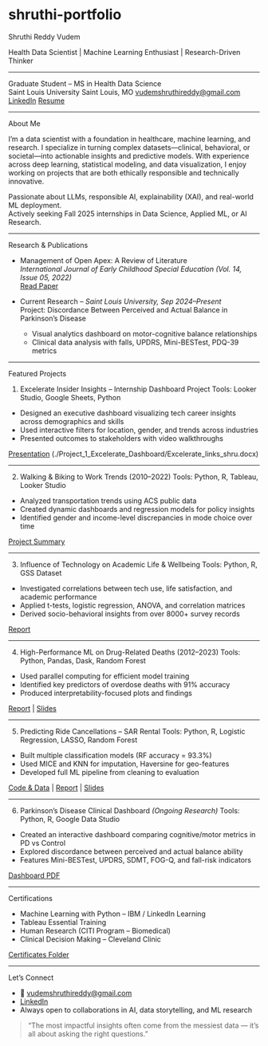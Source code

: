 # shruthi-portfolio
 
 Shruthi Reddy Vudem

Health Data Scientist | Machine Learning Enthusiast | Research-Driven Thinker

---

Graduate Student – MS in Health Data Science  
Saint Louis University 
Saint Louis, MO 
vudemshruthireddy@gmail.com 
[LinkedIn](https://www.linkedin.com/in/shruthi-reddy-vudem1410/) 
[Resume](./VSR_RESUMEZ_F.pdf)

---

 About Me

I’m a data scientist with a foundation in healthcare, machine learning, and research. I specialize in turning complex datasets—clinical, behavioral, or societal—into actionable insights and predictive models. With experience across deep learning, statistical modeling, and data visualization, I enjoy working on projects that are both ethically responsible and technically innovative.

Passionate about LLMs, responsible AI, explainability (XAI), and real-world ML deployment.  
Actively seeking Fall 2025 internships in Data Science, Applied ML, or AI Research.

---

 Research & Publications

- Management of Open Apex: A Review of Literature  
  *International Journal of Early Childhood Special Education (Vol. 14, Issue 05, 2022)*  
  [Read Paper](https://www.researchgate.net/publication/387414570)

- Current Research – *Saint Louis University, Sep 2024–Present*  
  Project: Discordance Between Perceived and Actual Balance in Parkinson’s Disease  
  - Visual analytics dashboard on motor-cognitive balance relationships  
  - Clinical data analysis with falls, UPDRS, Mini-BESTest, PDQ-39 metrics

---

 Featured Projects

 1. Excelerate Insider Insights – Internship Dashboard Project
Tools: Looker Studio, Google Sheets, Python
- Designed an executive dashboard visualizing tech career insights across demographics and skills
- Used interactive filters for location, gender, and trends across industries
- Presented outcomes to stakeholders with video walkthroughs

[Presentation](./Project_1_Excelerate_Dashboard/Excelerate%20Looker%20Studio%20Presentation%20(1).pdf) (./Project_1_Excelerate_Dashboard/Excelerate_links_shru.docx)

---

 2. Walking & Biking to Work Trends (2010–2022)
Tools: Python, R, Tableau, Looker Studio
- Analyzed transportation trends using ACS public data
- Created dynamic dashboards and regression models for policy insights
- Identified gender and income-level discrepancies in mode choice over time

[Project Summary](./Project_2_Biking_Trends/Walking+and+Biking+to+Work+Trends.docx)

---

 3. Influence of Technology on Academic Life & Wellbeing
Tools: Python, R, GSS Dataset
- Investigated correlations between tech use, life satisfaction, and academic performance
- Applied t-tests, logistic regression, ANOVA, and correlation matrices
- Derived socio-behavioral insights from over 8000+ survey records

[Report](./Project_3_Tech_Influence/INFLUENCE_DOC.pdf)

---

 4. High-Performance ML on Drug-Related Deaths (2012–2023)
Tools: Python, Pandas, Dask, Random Forest
- Used parallel computing for efficient model training
- Identified key predictors of overdose deaths with 91% accuracy
- Produced interpretability-focused plots and findings

[Report](./Project_1_Excelerate_Dashboard/ACCIDENTAL_1.html) | [Slides](./Project_1_Excelerate_Dashboard/ACCIDENTAL_SHRUTHI_PPT.pptx)

---

 5. Predicting Ride Cancellations – SAR Rental
Tools: Python, R, Logistic Regression, LASSO, Random Forest
- Built multiple classification models (RF accuracy = 93.3%)
- Used MICE and KNN for imputation, Haversine for geo-features
- Developed full ML pipeline from cleaning to evaluation

[Code & Data](./SAR_Rental.csv) | [Report](./Project_5_SAR_Cancellation/SAR_SHRUTHI.docx) | [Slides](./Project_5_SAR_Cancellation/SAR_SHRUTHI.pptx)

---

 6. Parkinson’s Disease Clinical Dashboard *(Ongoing Research)*
Tools: Python, R, Google Data Studio
- Created an interactive dashboard comparing cognitive/motor metrics in PD vs Control
- Explored discordance between perceived and actual balance ability
- Features Mini-BESTest, UPDRS, SDMT, FOG-Q, and fall-risk indicators

[Dashboard PDF](./Research/PARKINSON'S_DB%20(1).pdf)

---

 Certifications
- Machine Learning with Python – IBM / LinkedIn Learning
- Tableau Essential Training
- Human Research (CITI Program – Biomedical)
- Clinical Decision Making – Cleveland Clinic

[Certificates Folder](./Certifications/certificates%20(1).pdf)

---

 Let’s Connect
- 📧 vudemshruthireddy@gmail.com  
- [LinkedIn](https://www.linkedin.com/in/shruthi-reddy-vudem1410/)  
- Always open to collaborations in AI, data storytelling, and ML research

> “The most impactful insights often come from the messiest data — it’s all about asking the right questions.”
